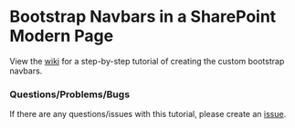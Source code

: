 # Bootstrap Navbars in a SharePoint Modern Page

View the [wiki](https://github.com/gunjandatta/spfx-navbars/wiki) for a step-by-step tutorial of creating the custom bootstrap navbars.

### Questions/Problems/Bugs

If there are any questions/issues with this tutorial, please create an [issue](https://github.com/gunjandatta/spfx-navbars/issues).